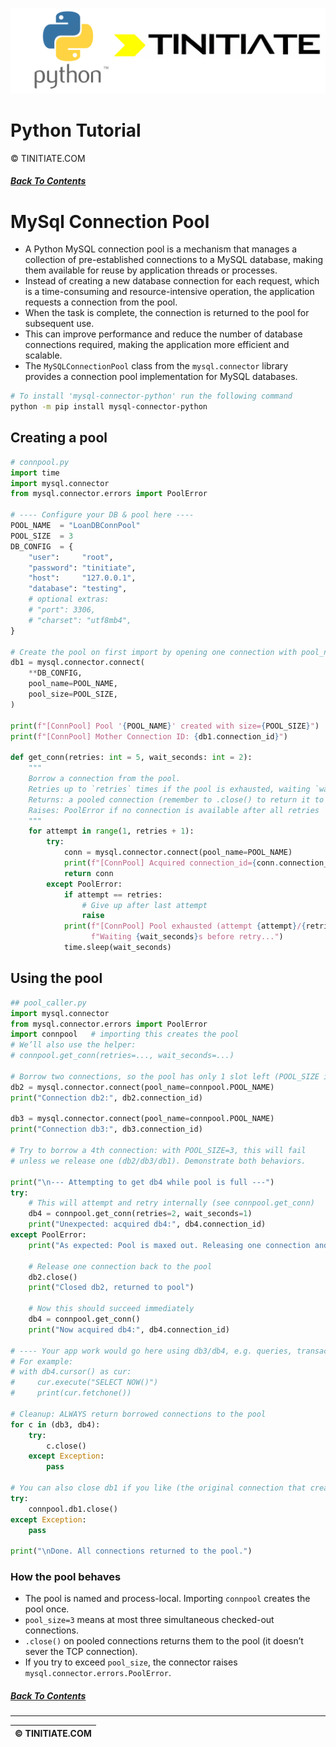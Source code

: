 ![Python Tinitiate Image](../../python_tinitiate.png)

# Python Tutorial
&copy; TINITIATE.COM

##### [Back To Contents](../../README.md)

# MySql Connection Pool
* A Python MySQL connection pool is a mechanism that manages a collection of pre-established connections to a MySQL database, making them available for reuse by application threads or processes.
* Instead of creating a new database connection for each request, which is a time-consuming and resource-intensive operation, the application requests a connection from the pool.
* When the task is complete, the connection is returned to the pool for subsequent use.
* This can improve performance and reduce the number of database connections required, making the application more efficient and scalable.
* The `MySQLConnectionPool` class from the `mysql.connector` library provides a connection pool implementation for MySQL databases.
```bash
# To install 'mysql-connector-python' run the following command
python -m pip install mysql-connector-python
```

## Creating a pool
```python
# connpool.py
import time
import mysql.connector
from mysql.connector.errors import PoolError

# ---- Configure your DB & pool here ----
POOL_NAME  = "LoanDBConnPool"
POOL_SIZE  = 3
DB_CONFIG  = {
    "user":     "root",
    "password": "tinitiate",
    "host":     "127.0.0.1",
    "database": "testing",
    # optional extras:
    # "port": 3306,
    # "charset": "utf8mb4",
}

# Create the pool on first import by opening one connection with pool_name & pool_size
db1 = mysql.connector.connect(
    **DB_CONFIG,
    pool_name=POOL_NAME,
    pool_size=POOL_SIZE,
)

print(f"[ConnPool] Pool '{POOL_NAME}' created with size={POOL_SIZE}")
print(f"[ConnPool] Mother Connection ID: {db1.connection_id}")

def get_conn(retries: int = 5, wait_seconds: int = 2):
    """
    Borrow a connection from the pool.
    Retries up to `retries` times if the pool is exhausted, waiting `wait_seconds` each time.
    Returns: a pooled connection (remember to .close() to return it to the pool)
    Raises: PoolError if no connection is available after all retries
    """
    for attempt in range(1, retries + 1):
        try:
            conn = mysql.connector.connect(pool_name=POOL_NAME)
            print(f"[ConnPool] Acquired connection_id={conn.connection_id}")
            return conn
        except PoolError:
            if attempt == retries:
                # Give up after last attempt
                raise
            print(f"[ConnPool] Pool exhausted (attempt {attempt}/{retries}). "
                  f"Waiting {wait_seconds}s before retry...")
            time.sleep(wait_seconds)
```

## Using the pool
```python
## pool_caller.py
import mysql.connector
from mysql.connector.errors import PoolError
import connpool   # importing this creates the pool
# We’ll also use the helper:
# connpool.get_conn(retries=..., wait_seconds=...)

# Borrow two connections, so the pool has only 1 slot left (POOL_SIZE is 3)
db2 = mysql.connector.connect(pool_name=connpool.POOL_NAME)
print("Connection db2:", db2.connection_id)

db3 = mysql.connector.connect(pool_name=connpool.POOL_NAME)
print("Connection db3:", db3.connection_id)

# Try to borrow a 4th connection: with POOL_SIZE=3, this will fail
# unless we release one (db2/db3/db1). Demonstrate both behaviors.

print("\n--- Attempting to get db4 while pool is full ---")
try:
    # This will attempt and retry internally (see connpool.get_conn)
    db4 = connpool.get_conn(retries=2, wait_seconds=1)
    print("Unexpected: acquired db4:", db4.connection_id)
except PoolError:
    print("As expected: Pool is maxed out. Releasing one connection and retrying...")

    # Release one connection back to the pool
    db2.close()
    print("Closed db2, returned to pool")

    # Now this should succeed immediately
    db4 = connpool.get_conn()
    print("Now acquired db4:", db4.connection_id)

# ---- Your app work would go here using db3/db4, e.g. queries, transactions, etc. ----
# For example:
# with db4.cursor() as cur:
#     cur.execute("SELECT NOW()")
#     print(cur.fetchone())

# Cleanup: ALWAYS return borrowed connections to the pool
for c in (db3, db4):
    try:
        c.close()
    except Exception:
        pass

# You can also close db1 if you like (the original connection that created the pool):
try:
    connpool.db1.close()
except Exception:
    pass

print("\nDone. All connections returned to the pool.")
```
### How the pool behaves
* The pool is named and process-local. Importing `connpool` creates the pool once.
* `pool_size=3` means at most three simultaneous checked-out connections.
* `.close()` on pooled connections returns them to the pool (it doesn’t sever the TCP connection).
* If you try to exceed `pool_size`, the connector raises `mysql.connector.errors.PoolError`.

##### [Back To Contents](../../README.md)
***
| &copy; TINITIATE.COM |
|----------------------|
